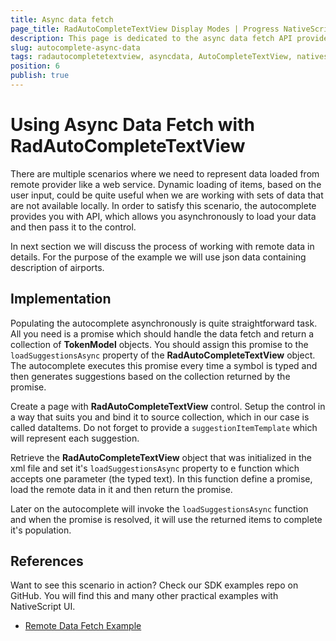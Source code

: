 ```yaml
---
title: Async data fetch
page_title: RadAutoCompleteTextView Display Modes | Progress NativeScript UI Documentation
description: This page is dedicated to the async data fetch API provided by the RadAutoCompleteTextView control.
slug: autocomplete-async-data
tags: radautocompletetextview, asyncdata, AutoCompleteTextView, nativescript, professional, ui
position: 6
publish: true
---
```


# Using Async Data Fetch with RadAutoCompleteTextView

There are multiple scenarios where we need to represent data loaded from remote provider like a web service.
Dynamic loading of items, based on the user input, could be quite useful when we are working with sets of data that are not available locally.
In order to satisfy this scenario, the autocomplete provides you with API, which allows you asynchronously to load your data and then pass it to the control.

In next section we will discuss the process of working with remote data in details.
For the purpose of the example we will use json data containing description of airports.

## Implementation

Populating the autocomplete asynchronously is quite straightforward task. All you need is a promise which should handle
the data fetch and return a collection of **TokenModel** objects.
You should assign this promise to the `loadSuggestionsAsync` property of the **RadAutoCompleteTextView** object.
The autocomplete executes this promise every time a symbol is typed and then generates
suggestions based on the collection returned by the promise.

Create a page with **RadAutoCompleteTextView** control. Setup the control in a way that suits you and bind it
to source collection, which in our case is called dataItems.
Do not forget to provide a `suggestionItemTemplate` which will represent each suggestion.

<snippet id='autocomplete-async-xml'/>

Retrieve the **RadAutoCompleteTextView** object that was initialized in the xml file and set it's `loadSuggestionsAsync`
property to e function which accepts one parameter (the typed text).
In this function define a promise, load the remote data in it and then return the promise.

Later on the autocomplete will invoke the `loadSuggestionsAsync` function and when the promise is resolved,
it will use the returned items to complete it's population. 

<snippet id='autocomplete-async-model'/>

## References
Want to see this scenario in action?
Check our SDK examples repo on GitHub. You will find this and many other practical examples with NativeScript UI.

* [Remote Data Fetch Example](https://github.com/telerik/nativescript-ui-samples/tree/master/autocomplete/app/examples/remote-data-fetch)

